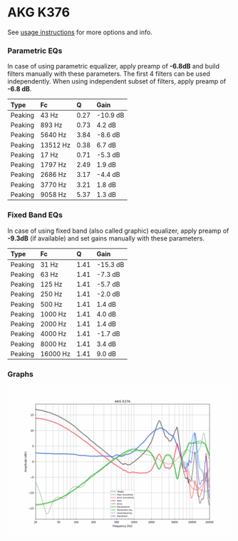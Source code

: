 # AKG K376
See [usage instructions](https://github.com/jaakkopasanen/AutoEq#usage) for more options and info.

### Parametric EQs
In case of using parametric equalizer, apply preamp of **-6.8dB** and build filters manually
with these parameters. The first 4 filters can be used independently.
When using independent subset of filters, apply preamp of **-6.8 dB**.

| Type    | Fc       |    Q | Gain     |
|:--------|:---------|:-----|:---------|
| Peaking | 43 Hz    | 0.27 | -10.9 dB |
| Peaking | 893 Hz   | 0.73 | 4.2 dB   |
| Peaking | 5640 Hz  | 3.84 | -8.6 dB  |
| Peaking | 13512 Hz | 0.38 | 6.7 dB   |
| Peaking | 17 Hz    | 0.71 | -5.3 dB  |
| Peaking | 1797 Hz  | 2.49 | 1.9 dB   |
| Peaking | 2686 Hz  | 3.17 | -4.4 dB  |
| Peaking | 3770 Hz  | 3.21 | 1.8 dB   |
| Peaking | 9058 Hz  | 5.37 | 1.3 dB   |

### Fixed Band EQs
In case of using fixed band (also called graphic) equalizer, apply preamp of **-9.3dB**
(if available) and set gains manually with these parameters.

| Type    | Fc       |    Q | Gain     |
|:--------|:---------|:-----|:---------|
| Peaking | 31 Hz    | 1.41 | -15.3 dB |
| Peaking | 63 Hz    | 1.41 | -7.3 dB  |
| Peaking | 125 Hz   | 1.41 | -5.7 dB  |
| Peaking | 250 Hz   | 1.41 | -2.0 dB  |
| Peaking | 500 Hz   | 1.41 | 1.4 dB   |
| Peaking | 1000 Hz  | 1.41 | 4.0 dB   |
| Peaking | 2000 Hz  | 1.41 | 1.4 dB   |
| Peaking | 4000 Hz  | 1.41 | -1.7 dB  |
| Peaking | 8000 Hz  | 1.41 | 3.4 dB   |
| Peaking | 16000 Hz | 1.41 | 9.0 dB   |

### Graphs
![](./AKG%20K376.png)